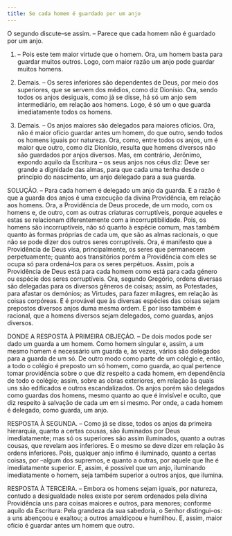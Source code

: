 ```yaml
---
title: Se cada homem é guardado por um anjo
---
```


O segundo discute–se assim. – Parece que cada homem não é guardado por um anjo.  

1. – Pois este tem maior virtude que o homem. Ora, um homem basta para guardar muitos outros. Logo, com maior razão um anjo pode guardar muitos homens.  

2. Demais. – Os seres inferiores são dependentes de Deus, por meio dos superiores, que se servem dos médios, como diz Dionísio. Ora, sendo todos os anjos desiguais, como já se disse, há só um anjo sem intermediário, em relação aos homens. Logo, é só um o que guarda imediatamente todos os homens.  

3. Demais. – Os anjos maiores são delegados para maiores ofícios. Ora, não é maior ofício guardar antes um homem, do que outro, sendo todos os homens iguais por natureza. Ora, como, entre todos os anjos, um é maior que outro, como diz Dionísio, resulta que homens diversos não são guardados por anjos diversos.  Mas, em contrário, Jerônimo, expondo aquilo da Escritura – os seus anjos nos céus diz: Deve ser grande a dignidade das almas, para que cada uma tenha desde o princípio do nascimento, um anjo delegado para a sua guarda.  

SOLUÇÃO. – Para cada homem é delegado um anjo da guarda. E a razão é que a guarda dos anjos é uma execução da divina Providência, em relação aos homens. Ora, a Providência de Deus procede, de um modo, com os homens e, de outro, com as outras criaturas corruptíveis, porque aqueles e estas se relacionam diferentemente com a incorruptibilidade. Pois, os homens são incorruptíveis, não só quanto à espécie comum, mas também quanto às formas próprias de cada um, que são as almas racionais, o que não se pode dizer dos outros seres corruptíveis. Ora, é manifesto que a Providência de Deus visa, principalmente, os seres que permanecem perpetuamente; quanto aos transitórios porém a Providência com eles se ocupa só para ordená–los para os seres perpétuos. Assim, pois a Providência de Deus está para cada homem como está para cada género ou espécie dos seres corruptíveis. Ora, segundo Gregório, ordens diversas são delegadas para os diversos gêneros de coisas; assim, as Potestades, para afastar os demónios; as Virtudes, para fazer milagres, em relação às coisas corpóreas. E é provável que às diversas espécies das coisas sejam prepostos diversos anjos duma mesma ordem. E por isso também é racional, que a homens diversos sejam delegados, como guardas, anjos diversos.  

DONDE A RESPOSTA À PRIMEIRA OBJEÇÁO. – De dois modos pode ser dado um guarda a um homem. Como homem singular e, assim, a um mesmo homem é necessário um guarda e, às vezes, vários são delegados para a guarda de um só. De outro modo como parte de um colégio e, então, a todo o colégio é preposto um só homem, como guarda, ao qual pertence tomar providência sobre o que diz respeito a cada homem, em dependência de todo o colégio; assim, sobre as obras exteriores, em relação às quais uns são edificados e outros escandalizados. Os anjos porém são delegados como guardas dos homens, mesmo quanto ao que é invisível e oculto, que diz respeito à salvação de cada um em si mesmo. Por onde, a cada homem é delegado, como guarda, um anjo. 

RESPOSTA À SEGUNDA. – Como já se disse, todos os anjos da primeira hierarquia, quanto a certas cousas, são iluminados por Deus imediatamente; mas só os superiores são assim iluminados, quanto a outras cousas, que revelam aos inferiores. E o mesmo se deve dizer em relação às ordens inferiores. Pois, qualquer anjo ínfimo é iluminado, quanto a certas coisas, por –algum dos supremos, e quanto a outras, por aquele que lhe é imediatamente superior. E, assim, é possível que um anjo, iluminando imediatamente o homem, seja também superior a outros anjos, que ilumina.  

RESPOSTA À TERCEIRA. – Embora os homens sejam iguais, por natureza, contudo a desigualdade neles existe por serem ordenados pela divina Providência uns para coisas maiores e outros, para menores; conforme aquilo da Escritura: Pela grandeza da sua sabedoria, o Senhor distingui–os: a uns abençoou e exaltou; a outros amaldiçoou e humilhou. E, assim, maior ofício é guardar antes um homem que outro.